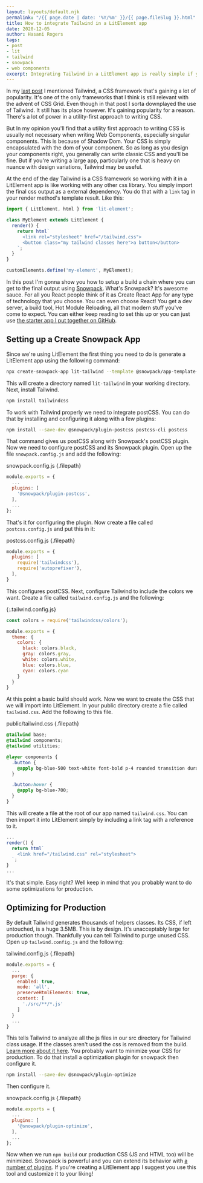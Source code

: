 ```yaml
---
layout: layouts/default.njk
permalink: "/{{ page.date | date: '%Y/%m' }}/{{ page.fileSlug }}.html"
title: How to integrate Tailwind in a LitElement app
date: 2020-12-05 
author: Hasani Rogers
tags: 
- post
- lit
- tailwind 
- snowpack 
- web components
excerpt: Integrating Tailwind in a LitElement app is really simple if you're using Snowpack.
---
```


In my [last post](/2020/11/css-grid-templates.html) I mentioned Tailwind, a CSS framework that's gaining a lot of popularity. It's one of the only frameworks that I think is still relevant with the advent of CSS Grid. Even though in that post I sorta downplayed the use of Tailwind. It still has its place however. It's gaining popularity for a reason. There's a lot of power in a utility-first approach to writing CSS.

But In my opinion you'll find that a utility first approach to writing CSS is usually not necessary when writing Web Components, especially singular components. This is because of Shadow Dom. Your CSS is simply encapsulated with the dom of your component. So as long as you design your components right, you generally can write classic CSS and you'll be fine. But if you're writing a large app, particularly one that is heavy on nuance with design variations, Tailwind may be useful.

At the end of the day Tailwind is a CSS framework so working with it in a LitElement app is like working with any other css library. You simply import the final css output as a external dependency. You do that with a `link` tag in your render method's template result. Like this:

```javascript
import { LitElement, html } from 'lit-element';

class MyElement extends LitElement {
  render() {
    return html`
      <link rel="stylesheet" href="/tailwind.css">
      <button class="my tailwind classes here">a button</button>
    `;
  }
}

customElements.define('my-element', MyElement);
```

In this post I'm gonna show you how to setup a build a chain where you can get to the final output using [Snowpack](https://www.snowpack.dev). What's Snowpack? It's awesome sauce. For all you React people think of it as Create React App for any type of technology that you choose. You can even choose React! You get a dev server, a build tool, Hot Module Reloading, all that modern stuff you've come to expect. You can either keep reading to set this up or you can just use [the starter app I put together on GitHub](https://github.com/hasanirogers/lit-tailwind-starter-app).


## Setting up a Create Snowpack App

Since we're using LitElement the first thing you need to do is generate a LitElement app using the following command:

```bash
npx create-snowpack-app lit-tailwind --template @snowpack/app-template-lit-element
```

This will create a directory named `lit-tailwind` in your working directory. Next, install Tailwind.

```bash
npm install tailwindcss
```

To work with Tailwind properly we need to integrate postCSS. You can do that by installing and configuring it along with a few plugins:

```bash
npm install --save-dev @snowpack/plugin-postcss postcss-cli postcss
```

That command gives us postCSS along with Snowpack's postCSS plugin. Now we need to configure postCSS and its Snowpack plugin. Open up the file `snowpack.config.js` and add the following:

snowpack.config.js {.filepath}
```javascript
module.exports = {
  ...
  plugins: [
    '@snowpack/plugin-postcss',
  ],
  ...
};
```

That's it for configuring the plugin. Now create a file called `postcss.config.js` and put this in it:

postcss.config.js {.filepath}
```javascript
module.exports = {
  plugins: [
    require('tailwindcss'),
    require('autoprefixer'),
  ],
}
```

This configures postCSS. Next, configure Tailwind to include the colors we want. Create a file called `tailwind.config.js` and the following:

{:.tailwind.config.js}
```javascript
const colors = require('tailwindcss/colors');

module.exports = {
  theme: {
    colors: {
      black: colors.black,
      gray: colors.gray,
      white: colors.white,
      blue: colors.blue,
      cyan: colors.cyan
    }
  }
}
```

At this point a basic build should work. Now we want to create the CSS that we will import into LitElement. In your public directory create a file called `tailwind.css`. Add the following to this file.

public/tailwind.css {.filepath}
```css
@tailwind base;
@tailwind components;
@tailwind utilities;

@layer components {
  .button {
    @apply bg-blue-500 text-white font-bold p-4 rounded transition duration-300 ease-in-out;
  }

  .button:hover {
    @apply bg-blue-700;
  }
}
```

This will create a file at the root of our app named `tailwind.css`.  You can then import it into LitElement simply by including a link tag with a reference to it.

```javascript
...
render() {
  return html`
    <link href="/tailwind.css" rel="stylesheet">
  `;
}
...
```

It's that simple. Easy right? Well keep in mind that you probably want to do some optimizations for production.

## Optimizing for Production

By default Tailwind generates thousands of helpers classes. Its CSS, if left untouched, is a huge 3.5MB. This is by design. It's unacceptably large for production though. Thankfully you can tell Tailwind to purge unused CSS. Open up `tailwind.config.js` and the following:

tailwind.config.js {.filepath}
```javascript
module.exports = {
  ...
  purge: {
    enabled: true,
    mode: 'all',
    preserveHtmlElements: true,
    content: [
      './src/**/*.js'
    ]
  }
  ...
}
```

This tells Tailwind to analyze all the js files in our src directory for Tailwind class usage. If the classes aren't used the css is removed from the build. [Learn more about it here](https://tailwindcss.com/docs/optimizing-for-production). You probably want to minimize your CSS for production. To do that install a optimization plugin for snowpack then configure it.

```bash
npm install --save-dev @snowpack/plugin-optimize
```

Then configure it.

snowpack.config.js {.filepath}
```javascript
module.exports = {
  ...
  plugins: [
    '@snowpack/plugin-optimize',
  ],
  ...
};
```

Now when we run `npm build` our production CSS (JS and HTML too) will be minimized. Snowpack is powerful and you can extend its behavior with [a number of plugins](https://www.snowpack.dev/plugins). If you're creating a LitElement app I suggest you use this tool and customize it to your liking!
